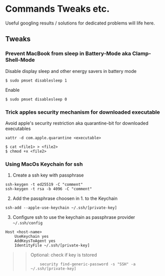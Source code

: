 # Commands Tweaks etc.

Useful googling results / solutions for dedicated problems will life here.

## Tweaks

### Prevent MacBook from sleep in Battery-Mode aka Clamp-Shell-Mode

Disable display sleep and other energy savers in battery mode
```shell 
$ sudo pmset disablesleep 1
```
Enable
```shell 
$ sudo pmset disablesleep 0
```

### Trick apples security mechanism for downloaded executable

Avoid apple's security restriction aka quarantine-bit for downloaded executables

```shell
xattr -d com.apple.quarantine <executable>
```

```shell
$ cat <file1> > <file2>
$ chmod +x <file2>
```

### Using MacOs Keychain for ssh

1. Create a ssh key with passphrase 
```shell
ssh-keygen -t ed25519 -C "comment"
ssh-keygen -t rsa -b 4096 -C "comment"
```
2. Add the passphrase choosen in 1. to the Keychain
```shell
ssh-add --apple-use-keychain ~/.ssh/[private-key]
```
3. Configure ssh to use the keychain as passphrase provider `~/.ssh/config`
```raw
Host <host-name>
    UseKeychain yes
    AddKeysToAgent yes
    IdentityFile ~/.ssh/[private-key]
```
>> Optional: check if key is tstored
>>```shell
>>     security find-generic-password -s "SSH" -a ~/.ssh/[private-key]
>>```
